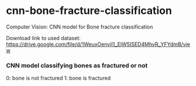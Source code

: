 # cnn-bone-fracture-classification
Computer Vision: CNN model for Bone fracture classification

Download link to used dataset: https://drive.google.com/file/d/1WeuxOenviI1_ElW5ISED4MhvR_YFYdmB/view

### CNN model classifying bones as fractured or not
0: bone is not fractured
1: bone is fractured
